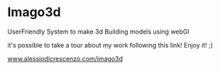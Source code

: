 Imago3d
=======

UserFriendly System to make 3d Building models using webGl

it's possible to take a tour about my work following this link!
Enjoy it! ;)

www.alessiodicrescenzo.com/imago3d
